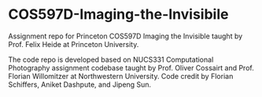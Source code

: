 # COS597D-Imaging-the-Invisibile
Assignment repo for Princeton COS597D Imaging the Invisible taught by Prof. Felix Heide at Princeton University.

The code repo is developed based on NUCS331 Computational Photography assignment codebase taught by Prof. Oliver Cossairt and Prof. Florian Willomitzer at Northwestern University. Code credit by Florian Schiffers, Aniket Dashpute, and Jipeng Sun.
